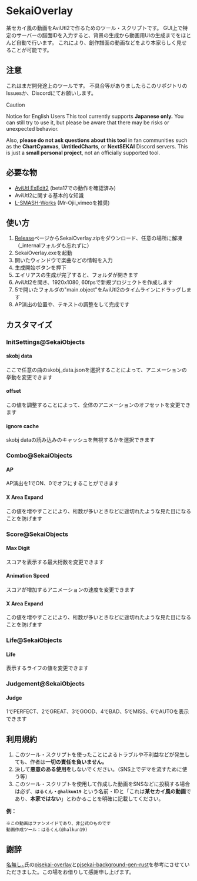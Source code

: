 # SekaiOverlay
某セカイ風の動画をAviUtl2で作るためのツール・スクリプトです。
GUI上で特定のサーバーの譜面IDを入力すると、背景の生成から動画用UIの生成までをほとんど自動で行います。
これにより、創作譜面の動画などをより本家らしく見せることが可能です。

## 注意
これはまだ開発途上のツールです。
不具合等がありましたらこのリポジトリのIssuesか、Discordにてお願いします。

> [!CAUTION]
> Notice for English Users
> This tool currently supports **Japanese only.**
> You can still try to use it, but please be aware that there may be risks or unexpected behavior.
> 
> Also, **please do not ask questions about this tool** in fan communities such as the 
> **ChartCyanvas**, **UntitledCharts**, or **NextSEKAI** Discord servers.
> This is just a **small personal project**, not an officially supported tool.

## 必要な物
- [AviUtl ExEdit2](https://spring-fragrance.mints.ne.jp/aviutl/) (beta17での動作を確認済み)
- AviUtl2に関する基本的な知識
- [L-SMASH-Works](https://github.com/Mr-Ojii/L-SMASH-Works-Auto-Builds/releases/latest) (Mr-Ojii_vimeoを推奨)

## 使い方
1. [Release](https://github.com/Hallkun19/SekaiOverlay/releases/latest)ページからSekaiOverlay.zipをダウンロード、任意の場所に解凍（_internalフォルダも忘れずに）
2. SekaiOverlay.exeを起動
3. 開いたウィンドウで楽曲などの情報を入力
4. 生成開始ボタンを押下
5. エイリアスの生成が完了すると、フォルダが開きます
6. AviUtl2を開き、1920x1080, 60fpsで新規プロジェクトを作成します
7. 5で開いたフォルダの"main.object"をAviUtl2のタイムラインにドラッグします
8. AP演出の位置や、テキストの調整をして完成です

## カスタマイズ
### InitSettings@SekaiObjects
#### skobj data
ここで任意の曲のskobj_data.jsonを選択することによって、アニメーションの挙動を変更できます
#### offset
この値を調整することによって、全体のアニメーションのオフセットを変更できます
#### ignore cache
skobj dataの読み込みのキャッシュを無視するかを選択できます

### Combo@SekaiObjects
#### AP
AP演出を1でON、0でオフにすることができます
#### X Area Expand
この値を増やすことにより、桁数が多いときなどに途切れたような見た目になることを防げます

### Score@SekaiObjects
#### Max Digit
スコアを表示する最大桁数を変更できます
#### Animation Speed
スコアが増加するアニメーションの速度を変更できます
#### X Area Expand
この値を増やすことにより、桁数が多いときなどに途切れたような見た目になることを防げます

### Life@SekaiObjects
#### Life
表示するライフの値を変更できます

### Judgement@SekaiObjects
#### Judge
1でPERFECT、2でGREAT、3でGOOD、4でBAD、5でMISS、6でAUTOを表示できます

## 利用規約
1. このツール・スクリプトを使ったことによるトラブルや不利益などが発生しても、作者は**一切の責任を負いません。**
2. 決して**悪意のある使用を**しないでください。（SNS上でデマを流すために使う等）
3. このツール・スクリプトを使用して作成した動画をSNSなどに投稿する場合は必ず、**`はるくん`・`@halkun19`** という名前・IDと「これは**某セカイ風の動画**であり、**本家ではない**」とわかることを明確に記載してください。

**例：**
```
※この動画はファンメイドであり、非公式のものです
動画作成ツール：はるくん(@halkun19)
```

## 謝辞
[名無し｡](https://github.com/sevenc-nanashi)氏の[pjsekai-overlay](https://github.com/sevenc-nanashi/pjsekai-overlay)と[pjsekai-background-gen-rust](https://github.com/sevenc-nanashi/pjsekai-background-gen-rust)を参考にさせていただきました。この場をお借りして感謝申し上げます。